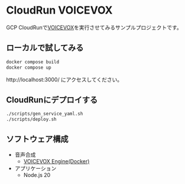 # CloudRun VOICEVOX

GCP CloudRunで[VOICEVOX](https://voicevox.hiroshiba.jp/)を実行させてみるサンプルプロジェクトです。

## ローカルで試してみる

```sh
docker compose build
docker compose up
```

http://localhost:3000/ にアクセスしてください。

## CloudRunにデプロイする
```sh
./scripts/gen_service_yaml.sh
./scripts/deploy.sh
```

## ソフトウェア構成
* 音声合成
  * [VOICEVOX Engine(Docker)](https://hub.docker.com/r/voicevox/voicevox_engine)
* アプリケーション
  * Node.js 20

